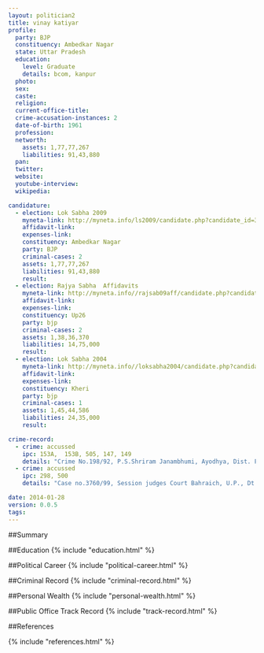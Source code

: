 ```yaml
---
layout: politician2
title: vinay katiyar
profile: 
  party: BJP
  constituency: Ambedkar Nagar
  state: Uttar Pradesh
  education: 
    level: Graduate
    details: bcom, kanpur
  photo: 
  sex: 
  caste: 
  religion: 
  current-office-title: 
  crime-accusation-instances: 2
  date-of-birth: 1961
  profession: 
  networth: 
    assets: 1,77,77,267
    liabilities: 91,43,880
  pan: 
  twitter: 
  website: 
  youtube-interview: 
  wikipedia: 

candidature: 
  - election: Lok Sabha 2009
    myneta-link: http://myneta.info/ls2009/candidate.php?candidate_id=3996
    affidavit-link: 
    expenses-link: 
    constituency: Ambedkar Nagar 
    party: BJP
    criminal-cases: 2
    assets: 1,77,77,267
    liabilities: 91,43,880
    result:  
  - election: Rajya Sabha  Affidavits
    myneta-link: http://myneta.info//rajsab09aff/candidate.php?candidate_id=212
    affidavit-link: 
    expenses-link: 
    constituency: Up26 
    party: bjp
    criminal-cases: 2
    assets: 1,38,36,370
    liabilities: 14,75,000
    result:  
  - election: Lok Sabha 2004
    myneta-link: http://myneta.info//loksabha2004/candidate.php?candidate_id=4559
    affidavit-link: 
    expenses-link: 
    constituency: Kheri 
    party: bjp
    criminal-cases: 1
    assets: 1,45,44,586
    liabilities: 24,35,000
    result:  

crime-record: 
  - crime: accussed
    ipc: 153A,  153B, 505, 147, 149
    details: "Crime No.198/92, P.S.Shriram Janambhumi, Ayodhya, Dist. Faijabad, U.P., Case no.2252/2006, Special Magistrate Court Chief Justice,  Raibareli, U.P., Dt. 18 April 2009" 
  - crime: accussed
    ipc: 298, 500
    details: "Case no.3760/99, Session judges Court Bahraich, U.P., Dt. 18.4.2009" 

date: 2014-01-28
version: 0.0.5
tags: 
---
```

##Summary


##Education
{% include "education.html" %}


##Political Career
{% include "political-career.html" %}


##Criminal Record
{% include "criminal-record.html" %}


##Personal Wealth
{% include "personal-wealth.html" %}


##Public Office Track Record
{% include "track-record.html" %}


##References


{% include "references.html" %}